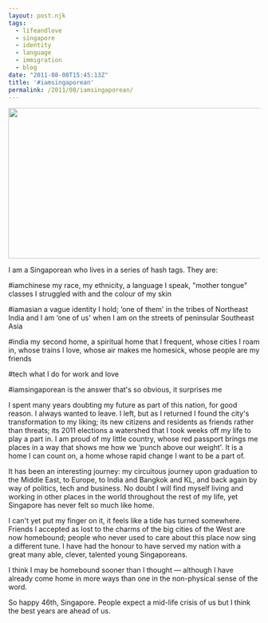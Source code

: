 ```yaml
---
layout: post.njk
tags:
  - lifeandlove
  - singapore
  - identity
  - language
  - immigration
  - blog
date: "2011-08-08T15:45:13Z"
title: '#iamsingaporean'
permalink: /2011/08/iamsingaporean/
---
```


<img src="http://res.cloudinary.com/dmchbvarm/image/upload/v1456563028/singapore_skyline_night_panorama_2011_edahmo.png" alt="" title="Singapore Skyline" width="640" height="302" class="size-full wp-image-233">

I am a Singaporean who lives in a series of hash tags. They are:

#iamchinese my race, my ethnicity, a language I speak, "mother tongue" classes I struggled with and the colour of my skin

#iamasian a vague identity I hold; &#8216;one of them' in the tribes of Northeast India and I am &#8216;one of us' when I am on the streets of peninsular Southeast Asia

#india my second home, a spiritual home that I frequent, whose cities I roam in, whose trains I love, whose air makes me homesick, whose people are my friends

#tech what I do for work and love

#iamsingaporean is the answer that's so obvious, it surprises me

I spent many years doubting my future as part of this nation, for good reason. I always wanted to leave. I left, but as I returned I found the city's transformation to my liking; its new citizens and residents as friends rather than threats; its 2011 elections a watershed that I took weeks off my life to play a part in. I am proud of my little country, whose red passport brings me places in a way that shows me how we &#8216;punch above our weight'. It is a home I can count on, a home whose rapid change I want to be a part of.

It has been an interesting journey: my circuitous journey upon graduation to the Middle East, to Europe, to India and Bangkok and KL, and back again by way of politics, tech and business. No doubt I will find myself living and working in other places in the world throughout the rest of my life, yet Singapore has never felt so much like home.

I can't yet put my finger on it, it feels like a tide has turned somewhere. Friends I accepted as lost to the charms of the big cities of the West are now homebound; people who never used to care about this place now sing a different tune. I have had the honour to have served my nation with a great many able, clever, talented young Singaporeans.

I think I may be homebound sooner than I thought — although I have already come home in more ways than one in the non-physical sense of the word.

So happy 46th, Singapore. People expect a mid-life crisis of us but I think the best years are ahead of us.

